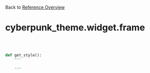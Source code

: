 
Back to [Reference Overview](https://github.com/pyrustic/cyberpunk-theme/blob/master/docs/reference/README.md)

# cyberpunk\_theme.widget.frame



<br>


```python

def get_style():
    """
    
    """

```

